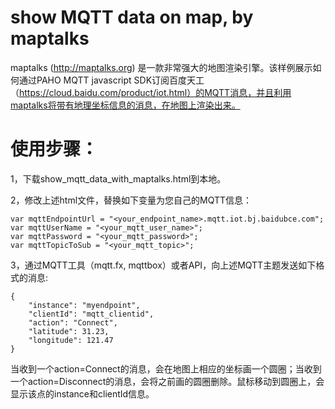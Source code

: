 # show MQTT data on map, by maptalks
maptalks (http://maptalks.org) 是一款非常强大的地图渲染引擎。该样例展示如何通过PAHO MQTT javascript SDK订阅百度天工（https://cloud.baidu.com/product/iot.html）的MQTT消息，并且利用maptalks将带有地理坐标信息的消息，在地图上渲染出来。

# 使用步骤：

1，下载show_mqtt_data_with_maptalks.html到本地。


2，修改上述html文件，替换如下变量为您自己的MQTT信息：
```
var mqttEndpointUrl = "<your_endpoint_name>.mqtt.iot.bj.baidubce.com";
var mqttUserName = "<your_mqtt_user_name>";
var mqttPassword = "<your_mqtt_password>";
var mqttTopicToSub = "<your_mqtt_topic>";
```
	  
	  
3，通过MQTT工具（mqtt.fx, mqttbox）或者API，向上述MQTT主题发送如下格式的消息:
```
{
    "instance": "myendpoint",
    "clientId": "mqtt_clientid",
    "action": "Connect",
    "latitude": 31.23,
    "longitude": 121.47
}
```

	  
当收到一个action=Connect的消息，会在地图上相应的坐标画一个圆圈；当收到一个action=Disconnect的消息，会将之前画的圆圈删除。鼠标移动到圆圈上，会显示该点的instance和clientId信息。